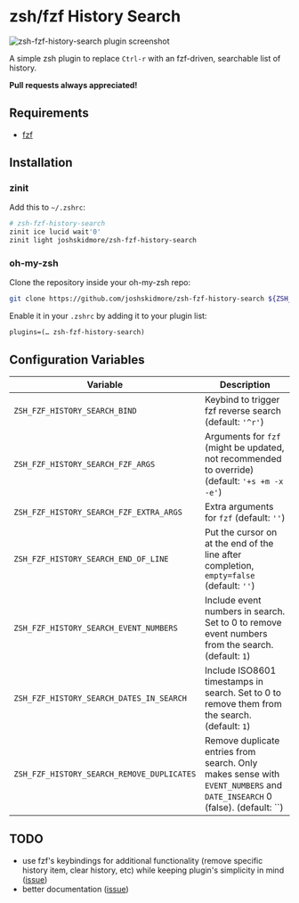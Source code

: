 # zsh/fzf History Search
![zsh-fzf-history-search plugin screenshot](https://josh.sh/5UPr.png)

A simple zsh plugin to replace `Ctrl-r` with an fzf-driven, searchable list of history.

**Pull requests always appreciated!**

## Requirements
* [fzf](https://github.com/junegunn/fzf)

## Installation

### zinit

Add this to `~/.zshrc`:

```sh
# zsh-fzf-history-search
zinit ice lucid wait'0'
zinit light joshskidmore/zsh-fzf-history-search
```

### oh-my-zsh

Clone the repository inside your oh-my-zsh repo:

``` sh
git clone https://github.com/joshskidmore/zsh-fzf-history-search ${ZSH_CUSTOM:=~/.oh-my-zsh/custom}/plugins/zsh-fzf-history-search
```

Enable it in your `.zshrc` by adding it to your plugin list:

```
plugins=(… zsh-fzf-history-search)
```

## Configuration Variables

| Variable                                  | Description                                                                                       |
| ----------------------------------------- | ------------------------------------------------------------------------------------------------- |
| `ZSH_FZF_HISTORY_SEARCH_BIND`             | Keybind to trigger fzf reverse search (default: `'^r'`)                                           |
| `ZSH_FZF_HISTORY_SEARCH_FZF_ARGS`         | Arguments for `fzf` (might be updated, not recommended to override) (default: `'+s +m -x -e'`)    |
| `ZSH_FZF_HISTORY_SEARCH_FZF_EXTRA_ARGS`   | Extra arguments for `fzf` (default: `''`)                                                         |
| `ZSH_FZF_HISTORY_SEARCH_END_OF_LINE`      | Put the cursor on at the end of the line after completion, `empty=false` (default: `''`)          |
| `ZSH_FZF_HISTORY_SEARCH_EVENT_NUMBERS`    | Include event numbers in search.  Set to 0 to remove event numbers from the search. (default: `1`)|
| `ZSH_FZF_HISTORY_SEARCH_DATES_IN_SEARCH`  | Include ISO8601 timestamps in search.  Set to 0 to remove them from the search. (default: `1`)    |
| `ZSH_FZF_HISTORY_SEARCH_REMOVE_DUPLICATES`| Remove duplicate entries from search.  Only makes sense with `EVENT_NUMBERS` and `DATE_INSEARCH` 0 (false). (default: ``)    |


## TODO
* use fzf's keybindings for additional functionality (remove specific history item, clear history, etc) while keeping plugin's simplicity in mind ([issue](https://github.com/joshskidmore/zsh-fzf-history-search/issues/10))
* better documentation ([issue](https://github.com/joshskidmore/zsh-fzf-history-search/issues/11))
